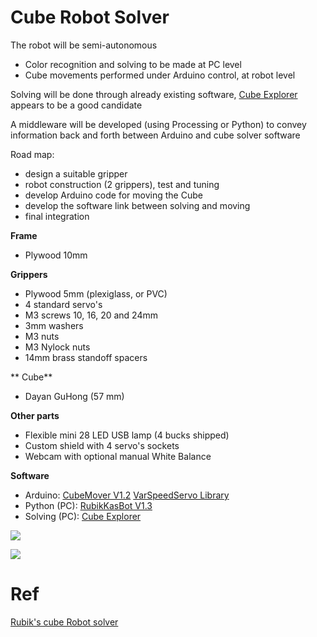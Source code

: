 # Cube Robot Solver
The robot will be semi-autonomous

* Color recognition and solving to be made at PC level
* Cube movements performed under Arduino control, at robot level

Solving will be done through already existing software, [Cube Explorer](http://kociemba.org/cube.htm) appears to be a good candidate

A middleware will be developed  (using Processing or Python) to convey information back and forth 
between Arduino and cube solver software

Road map:
- design a suitable gripper
- robot construction (2 grippers), test and tuning
- develop Arduino code for moving the Cube
- develop the software link between solving and moving
- final integration

**Frame**
- Plywood 10mm

**Grippers**
- Plywood 5mm (plexiglass, or PVC)
- 4 standard servo's
- M3 screws 10, 16, 20 and 24mm 
- 3mm washers
- M3 nuts
- M3 Nylock nuts
- 14mm brass standoff spacers

** Cube**
- Dayan GuHong (57 mm)

**Other parts**
- Flexible mini 28 LED USB lamp  (4 bucks shipped)
- Custom shield with 4 servo's sockets
- Webcam with optional manual White Balance

**Software**
- Arduino:   [CubeMover V1.2](http://forum.arduino.cc/index.php?PHPSESSID=nr959s43t7dku2gdtrahj3qtb3&topic=271827.msg2063754#msg2063754)        [VarSpeedServo Library](https://github.com/netlabtoolkit/VarSpeedServo)
- Python (PC):   [RubikKasBot V1.3](http://forum.arduino.cc/index.php?PHPSESSID=nr959s43t7dku2gdtrahj3qtb3&topic=271827.msg2094567#msg2094567)
- Solving (PC):   [Cube Explorer](http://kociemba.org/cube.htm)


![](http://i.imgur.com/WrbkEFr.png)


![](http://i.imgur.com/72XtOIn.jpg)
# Ref
[Rubik's cube Robot solver](http://forum.arduino.cc/index.php?topic=271827.0)
